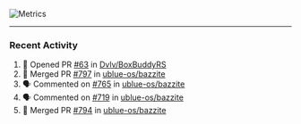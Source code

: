 ![Metrics](https://metrics.lecoq.io/KyleGospo?template=classic&base=header%2C%20activity%2C%20community%2C%20repositories%2C%20metadata&base.indepth=false&base.hireable=false&base.skip=false&config.timezone=America%2FLos_Angeles)

---
### Recent Activity
<!--START_SECTION:activity-->
1. 💪 Opened PR [#63](https://github.com/Dvlv/BoxBuddyRS/pull/63) in [Dvlv/BoxBuddyRS](https://github.com/Dvlv/BoxBuddyRS)
2. 🎉 Merged PR [#797](https://github.com/ublue-os/bazzite/pull/797) in [ublue-os/bazzite](https://github.com/ublue-os/bazzite)
3. 🗣 Commented on [#765](https://github.com/ublue-os/bazzite/pull/765#issuecomment-1962006932) in [ublue-os/bazzite](https://github.com/ublue-os/bazzite)
4. 🗣 Commented on [#719](https://github.com/ublue-os/bazzite/issues/719#issuecomment-1961996711) in [ublue-os/bazzite](https://github.com/ublue-os/bazzite)
5. 🎉 Merged PR [#794](https://github.com/ublue-os/bazzite/pull/794) in [ublue-os/bazzite](https://github.com/ublue-os/bazzite)
<!--END_SECTION:activity-->
